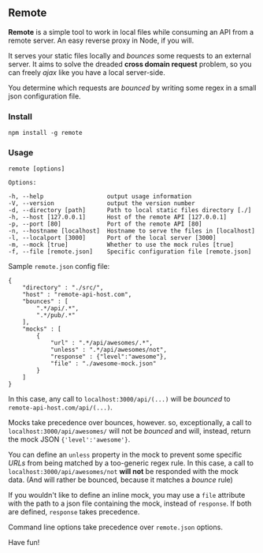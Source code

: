 ## Remote

**Remote** is a simple tool to work in local files while consuming an API from a remote server. An easy reverse proxy in Node, if you will.

It serves your static files locally and *bounces* some requests to an external server. It aims to solve the dreaded **cross domain request** problem, so you can freely *ajax* like you have a local server-side.

You determine which requests are *bounced* by writing some regex in a small json configuration file. 

### Install

	npm install -g remote

### Usage

	remote [options]

	Options:

    -h, --help                  output usage information
    -V, --version               output the version number
    -d, --directory [path]      Path to local static files directory [./]
    -h, --host [127.0.0.1]      Host of the remote API [127.0.0.1]
    -p, --port [80]             Port of the remote API [80]
    -n, --hostname [localhost]  Hostname to serve the files in [localhost]
    -l, --localport [3000]      Port of the local server [3000]
    -m, --mock [true]           Whether to use the mock rules [true]
    -f, --file [remote.json]    Specific configuration file [remote.json]

Sample `remote.json` config file:

	{
		"directory" : "./src/",
		"host" : "remote-api-host.com",
		"bounces" : [
		    ".*/api/.*",
		    ".*/pub/.*"
		],
		"mocks" : [
			{	
				"url" : ".*/api/awesomes/.*",
				"unless" : ".*/api/awesomes/not",
				"response" : {"level":"awesome"},
				"file" : "./awesome-mock.json"
			}
		]
	}

In this case, any call to `localhost:3000/api/(...)` will be *bounced* to `remote-api-host.com/api/(...)`.

Mocks take precedence over bounces, however. so, exceptionally, a call to `localhost:3000/api/awesomes/` will not be *bounced* and will, instead, return the mock JSON `{'level':'awesome'}`.

You can define an `unless` property in the mock to prevent some specific *URLs* from being matched by a too-generic regex rule. In this case, a call to `localhost:3000/api/awesomes/not` **will not** be responded with the mock data. (And will rather be bounced, because it matches a *bounce* rule)

If you wouldn't like to define an inline mock, you may use a `file` attribute with the path to a json file containing the mock, instead of `response`. If both are defined, `response` takes precedence.

Command line options take precedence over `remote.json` options.

Have fun!
